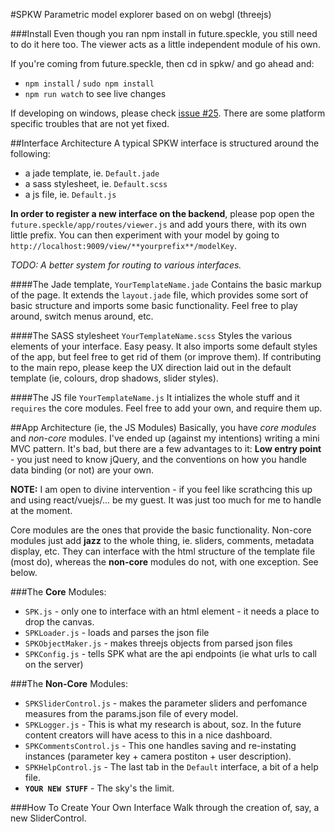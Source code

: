 #SPKW
Parametric model explorer based on on webgl (threejs)

###Install
Even though you ran npm install in future.speckle, you still need to do it here too. The viewer acts as a little independent module of his own.

If you're coming from future.speckle, then cd in spkw/ and go ahead and: 
- `npm install` / `sudo npm install`
- `npm run watch` to see live changes

If developing on windows, please check [issue #25](https://github.com/didimitrie/future.speckle/issues/25). There are some platform specific troubles that are not yet fixed.

##Interface Architecture
A typical SPKW interface is structured around the following:
- a jade template, ie. `Default.jade`
- a sass stylesheet, ie. `Default.scss`
- a js file, ie. `Default.js`

**In order to register a new interface on the backend**, please pop open the `future.speckle/app/routes/viewer.js` and add yours there, with its own little prefix. You can then experiment with your model by going to `http://localhost:9009/view/**yourprefix**/modelKey`.

*TODO: A better system for routing to various interfaces.*

####The Jade template, `YourTemplateName.jade`
Contains the basic markup of the page. It extends the `layout.jade` file, which provides some sort of basic structure and imports some basic functionality. Feel free to play around, switch menus around, etc.

####The SASS stylesheet `YourTemplateName.scss`
Styles the various elements of your interface. Easy peasy. It also imports some default styles of the app, but feel free to get rid of them (or improve them). If contributing to the main repo, please keep the UX direction laid out in the default template (ie, colours, drop shadows, slider styles).

####The JS file `YourTemplateName.js`
It intializes the whole stuff and it `requires` the core modules. Feel free to add your own, and require them up. 

##App Architecture (ie, the JS Modules)
Basically, you have *core modules* and *non-core* modules. I've ended up (against my intentions) writing a mini MVC pattern. It's bad, but there are a few advantages to it: **Low entry point** - you just need to know jQuery, and the conventions on how you handle data binding (or not) are your own. 

**NOTE:** I am open to divine intervention - if you feel like scrathcing this up and using react/vuejs/... be my guest. It was just too much for me to handle at the moment. 

Core modules are the ones that provide the basic functionality. Non-core modules just add **jazz** to the whole thing, ie. sliders, comments, metadata display, etc. They can interface with the html structure of the template file (most do), whereas the **non-core** modules do not, with one exception. See below.

###The **Core** Modules:
- `SPK.js` - only one to interface with an html element - it needs a place to drop the canvas.
- `SPKLoader.js` - loads and parses the json file
- `SPKObjectMaker.js` - makes threejs objects from parsed json files
- `SPKConfig.js` - tells SPK what are the api endpoints (ie what urls to call on the server)

###The **Non-Core** Modules: 
- `SPKSliderControl.js` - makes the parameter sliders and perfomance measures from the params.json file of every model. 
- `SPKLogger.js` - This is what my research is about, soz. In the future content creators will have acess to this in a nice dashboard. 
- `SPKCommentsControl.js` - This one handles saving and re-instating instances (parameter key + camera postiton + user description). 
- `SPKHelpControl.js` - The last tab in the `Default` interface, a bit of a help file. 
- **`YOUR NEW STUFF`** - The sky's the limit. 

###How To Create Your Own Interface
Walk through the creation of, say, a new SliderControl.




